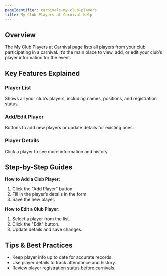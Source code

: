```yaml
---
pageIdentifier: carnivals-my-club-players
title: My Club Players at Carnival Help
---
```


## Overview
The My Club Players at Carnival page lists all players from your club participating in a carnival. It’s the main place to view, add, or edit your club’s player information for the event.

## Key Features Explained
### Player List
Shows all your club’s players, including names, positions, and registration status.

### Add/Edit Player
Buttons to add new players or update details for existing ones.

### Player Details
Click a player to see more information and history.

## Step-by-Step Guides
**How to Add a Club Player:**
1. Click the "Add Player" button.
2. Fill in the player’s details in the form.
3. Save the new player.

**How to Edit a Club Player:**
1. Select a player from the list.
2. Click the "Edit" button.
3. Update details and save changes.

## Tips & Best Practices
- Keep player info up to date for accurate records.
- Use player details to track attendance and history.
- Review player registration status before carnivals.
